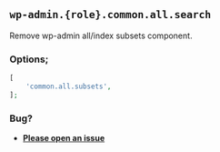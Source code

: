 ## `wp-admin.{role}.common.all.search`

Remove wp-admin all/index subsets component.

### Options;

```php
[
    'common.all.subsets',
];
```

### Bug?

* **[Please open an issue](https://github.com/soberwp/intervention/issues/new?title=[wp-admin.common.all.subsets]&labels=bug&assignees=darrenjacoby)**
